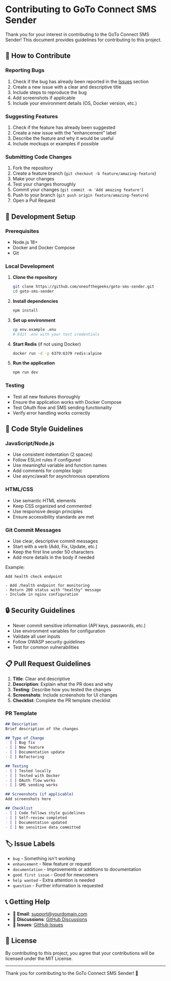 # Contributing to GoTo Connect SMS Sender

Thank you for your interest in contributing to the GoTo Connect SMS Sender! This document provides guidelines for contributing to this project.

## 🤝 How to Contribute

### Reporting Bugs

1. Check if the bug has already been reported in the [Issues](https://github.com/oneofthegeeks/goto-sms-sender/issues) section
2. Create a new issue with a clear and descriptive title
3. Include steps to reproduce the bug
4. Add screenshots if applicable
5. Include your environment details (OS, Docker version, etc.)

### Suggesting Features

1. Check if the feature has already been suggested
2. Create a new issue with the "enhancement" label
3. Describe the feature and why it would be useful
4. Include mockups or examples if possible

### Submitting Code Changes

1. Fork the repository
2. Create a feature branch (`git checkout -b feature/amazing-feature`)
3. Make your changes
4. Test your changes thoroughly
5. Commit your changes (`git commit -m 'Add amazing feature'`)
6. Push to your branch (`git push origin feature/amazing-feature`)
7. Open a Pull Request

## 🧪 Development Setup

### Prerequisites

- Node.js 18+
- Docker and Docker Compose
- Git

### Local Development

1. **Clone the repository**
   ```bash
   git clone https://github.com/oneofthegeeks/goto-sms-sender.git
   cd goto-sms-sender
   ```

2. **Install dependencies**
   ```bash
   npm install
   ```

3. **Set up environment**
   ```bash
   cp env.example .env
   # Edit .env with your test credentials
   ```

4. **Start Redis** (if not using Docker)
   ```bash
   docker run -d -p 6379:6379 redis:alpine
   ```

5. **Run the application**
   ```bash
   npm run dev
   ```

### Testing

- Test all new features thoroughly
- Ensure the application works with Docker Compose
- Test OAuth flow and SMS sending functionality
- Verify error handling works correctly

## 📝 Code Style Guidelines

### JavaScript/Node.js

- Use consistent indentation (2 spaces)
- Follow ESLint rules if configured
- Use meaningful variable and function names
- Add comments for complex logic
- Use async/await for asynchronous operations

### HTML/CSS

- Use semantic HTML elements
- Keep CSS organized and commented
- Use responsive design principles
- Ensure accessibility standards are met

### Git Commit Messages

- Use clear, descriptive commit messages
- Start with a verb (Add, Fix, Update, etc.)
- Keep the first line under 50 characters
- Add more details in the body if needed

Example:
```
Add health check endpoint

- Add /health endpoint for monitoring
- Return 200 status with "healthy" message
- Include in nginx configuration
```

## 🔒 Security Guidelines

- Never commit sensitive information (API keys, passwords, etc.)
- Use environment variables for configuration
- Validate all user inputs
- Follow OWASP security guidelines
- Test for common vulnerabilities

## 📋 Pull Request Guidelines

1. **Title**: Clear and descriptive
2. **Description**: Explain what the PR does and why
3. **Testing**: Describe how you tested the changes
4. **Screenshots**: Include screenshots for UI changes
5. **Checklist**: Complete the PR template checklist

### PR Template

```markdown
## Description
Brief description of the changes

## Type of Change
- [ ] Bug fix
- [ ] New feature
- [ ] Documentation update
- [ ] Refactoring

## Testing
- [ ] Tested locally
- [ ] Tested with Docker
- [ ] OAuth flow works
- [ ] SMS sending works

## Screenshots (if applicable)
Add screenshots here

## Checklist
- [ ] Code follows style guidelines
- [ ] Self-review completed
- [ ] Documentation updated
- [ ] No sensitive data committed
```

## 🏷️ Issue Labels

- `bug` - Something isn't working
- `enhancement` - New feature or request
- `documentation` - Improvements or additions to documentation
- `good first issue` - Good for newcomers
- `help wanted` - Extra attention is needed
- `question` - Further information is requested

## 📞 Getting Help

- 📧 **Email**: support@yourdomain.com
- 💬 **Discussions**: [GitHub Discussions](https://github.com/oneofthegeeks/goto-sms-sender/discussions)
- 🐛 **Issues**: [GitHub Issues](https://github.com/oneofthegeeks/goto-sms-sender/issues)

## 📄 License

By contributing to this project, you agree that your contributions will be licensed under the MIT License.

---

Thank you for contributing to the GoTo Connect SMS Sender! 🚀 